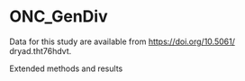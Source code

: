 # ONC_GenDiv

Data for this study are available from https://doi.org/10.5061/ dryad.tht76hdvt.

Extended methods and results
